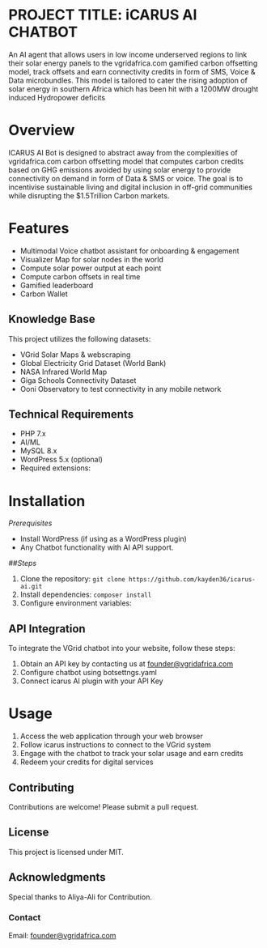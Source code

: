 # PROJECT TITLE: iCARUS AI CHATBOT
An AI agent that allows users in low income underserved regions to link their solar energy panels to the vgridafrica.com gamified carbon offsetting model, track offsets and earn connectivity credits in form of SMS, Voice & Data microbundles. 
This model is tailored to cater the rising adoption of solar energy in southern Africa which has been hit with a 1200MW drought induced Hydropower deficits

# Overview
ICARUS AI Bot is designed to abstract away from the complexities of vgridafrica.com carbon offsetting model that computes carbon credits based on GHG emissions avoided by using solar energy to provide connectivity on demand in form of Data & SMS or voice. 
The goal is to incentivise sustainable living and digital inclusion in off-grid communities while disrupting the $1.5Trillion Carbon markets.

# Features
- Multimodal Voice chatbot assistant for onboarding & engagement
- Visualizer Map for solar nodes in the world 
- Compute solar power output at each point
- Compute carbon offsets in real time
- Gamified leaderboard
- Carbon Wallet

## Knowledge Base
This project utilizes the following datasets:
- VGrid Solar Maps & webscraping
- Global Electricity Grid Dataset (World Bank)
- NASA Infrared World Map
- Giga Schools Connectivity Dataset
- Ooni Observatory to test connectivity in any mobile network
  
## Technical Requirements
- PHP 7.x
- AI/ML 
- MySQL 8.x
- WordPress 5.x (optional)
- Required extensions:

# Installation
_Prerequisites_
- Install WordPress (if using as a WordPress plugin)
- Any Chatbot functionality with AI API support.

##_Steps_
1. Clone the repository: `git clone https://github.com/kayden36/icarus-ai.git`
2. Install dependencies: `composer install`
3. Configure environment variables: 

## API Integration
To integrate the VGrid chatbot into your website, follow these steps:

1. Obtain an API key by contacting us at founder@vgridafrica.com 
2. Configure chatbot using botsettngs.yaml
3. Connect icarus AI plugin with your API Key

# Usage
1.  Access the web application through your web browser
2. Follow icarus instructions to connect to the VGrid system
3. Engage with the chatbot to track your solar usage and earn credits
4. Redeem your credits for digital services

## Contributing
Contributions are welcome! Please submit a pull request.

## License
This project is licensed under MIT.

## Acknowledgments
Special thanks to Aliya-Ali for Contribution.

### Contact
Email: founder@vgridafrica.com 
